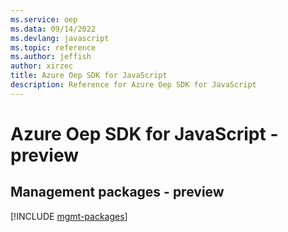 ```yaml
---
ms.service: oep
ms.data: 09/14/2022
ms.devlang: javascript
ms.topic: reference
ms.author: jeffish
author: xirzec
title: Azure Oep SDK for JavaScript
description: Reference for Azure Oep SDK for JavaScript
---
```

# Azure Oep SDK for JavaScript - preview

## Management packages - preview
[!INCLUDE [mgmt-packages](oep-mgmt-index.md)]